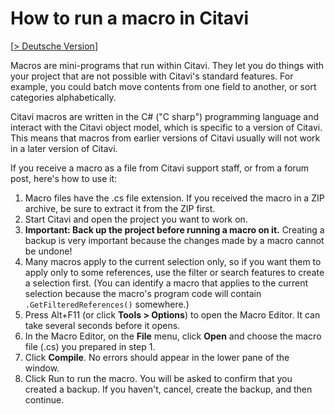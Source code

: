 # How to run a macro in Citavi
[[> Deutsche Version](readme.de.md)]

Macros are mini-programs that run within Citavi. They let you do things with your project that are not possible with Citavi's standard features. For example, you could batch move contents from one field to another, or sort categories alphabetically.

Citavi macros are written in the C# ("C sharp") programming language and interact with the Citavi object model, which is specific to a version of Citavi. This means that macros from earlier versions of Citavi usually will not work in a later version of Citavi.

If you receive a macro as a file from Citavi support staff, or from a forum post, here's how to use it:

1. Macro files have the .cs file extension. If you received the macro in a ZIP archive, be sure to extract it from the ZIP first.
1. Start Citavi and open the project you want to work on.
1. **Important: Back up the project before running a macro on it.**  Creating a backup is very important because the changes made by a macro cannot be undone!
1. Many macros apply to the current selection only, so if you want them to apply only to some references, use the filter or search features to create a selection first. (You can identify a macro that applies to the current selection because the macro's program code will contain `.GetFilteredReferences()` somewhere.)
1. Press Alt+F11 (or click **Tools > Options**) to open the Macro Editor. It can take several seconds before it opens.
1. In the Macro Editor, on the **File** menu, click **Open** and choose the macro file (.cs) you prepared in step 1.
1. Click **Compile**. No errors should appear in the lower pane of the window. 
1. Click Run to run the macro. You will be asked to confirm that you created a backup. If you haven't, cancel, create the backup, and then continue.